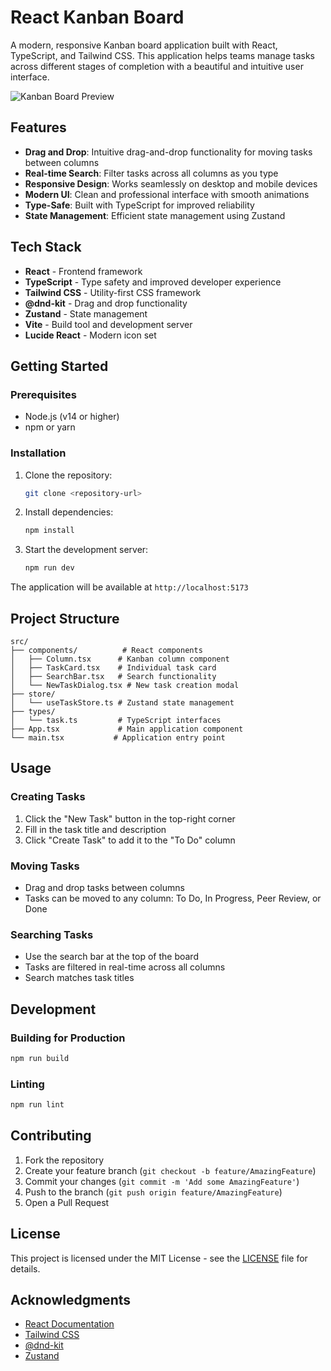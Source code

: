 # React Kanban Board

A modern, responsive Kanban board application built with React, TypeScript, and Tailwind CSS. This application helps teams manage tasks across different stages of completion with a beautiful and intuitive user interface.

![Kanban Board Preview](https://images.unsplash.com/photo-1611224923853-80b023f02d71?auto=format&fit=crop&q=80&w=1200)

## Features

- **Drag and Drop**: Intuitive drag-and-drop functionality for moving tasks between columns
- **Real-time Search**: Filter tasks across all columns as you type
- **Responsive Design**: Works seamlessly on desktop and mobile devices
- **Modern UI**: Clean and professional interface with smooth animations
- **Type-Safe**: Built with TypeScript for improved reliability
- **State Management**: Efficient state management using Zustand

## Tech Stack

- **React** - Frontend framework
- **TypeScript** - Type safety and improved developer experience
- **Tailwind CSS** - Utility-first CSS framework
- **@dnd-kit** - Drag and drop functionality
- **Zustand** - State management
- **Vite** - Build tool and development server
- **Lucide React** - Modern icon set

## Getting Started

### Prerequisites

- Node.js (v14 or higher)
- npm or yarn

### Installation

1. Clone the repository:
   ```bash
   git clone <repository-url>
   ```

2. Install dependencies:
   ```bash
   npm install
   ```

3. Start the development server:
   ```bash
   npm run dev
   ```

The application will be available at `http://localhost:5173`

## Project Structure

```
src/
├── components/          # React components
│   ├── Column.tsx      # Kanban column component
│   ├── TaskCard.tsx    # Individual task card
│   ├── SearchBar.tsx   # Search functionality
│   └── NewTaskDialog.tsx # New task creation modal
├── store/
│   └── useTaskStore.ts # Zustand state management
├── types/
│   └── task.ts         # TypeScript interfaces
├── App.tsx             # Main application component
└── main.tsx           # Application entry point
```

## Usage

### Creating Tasks

1. Click the "New Task" button in the top-right corner
2. Fill in the task title and description
3. Click "Create Task" to add it to the "To Do" column

### Moving Tasks

- Drag and drop tasks between columns
- Tasks can be moved to any column: To Do, In Progress, Peer Review, or Done

### Searching Tasks

- Use the search bar at the top of the board
- Tasks are filtered in real-time across all columns
- Search matches task titles

## Development

### Building for Production

```bash
npm run build
```

### Linting

```bash
npm run lint
```

## Contributing

1. Fork the repository
2. Create your feature branch (`git checkout -b feature/AmazingFeature`)
3. Commit your changes (`git commit -m 'Add some AmazingFeature'`)
4. Push to the branch (`git push origin feature/AmazingFeature`)
5. Open a Pull Request

## License

This project is licensed under the MIT License - see the [LICENSE](LICENSE) file for details.

## Acknowledgments

- [React Documentation](https://react.dev)
- [Tailwind CSS](https://tailwindcss.com)
- [@dnd-kit](https://dndkit.com)
- [Zustand](https://github.com/pmndrs/zustand)
